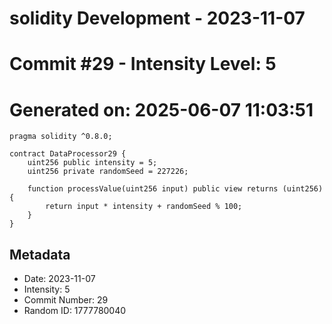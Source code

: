 ﻿# solidity Development - 2023-11-07
# Commit #29 - Intensity Level: 5
# Generated on: 2025-06-07 11:03:51
```solidity
pragma solidity ^0.8.0;

contract DataProcessor29 {
    uint256 public intensity = 5;
    uint256 private randomSeed = 227226;

    function processValue(uint256 input) public view returns (uint256) {
        return input * intensity + randomSeed % 100;
    }
}
```
## Metadata
- Date: 2023-11-07
- Intensity: 5
- Commit Number: 29
- Random ID: 1777780040
